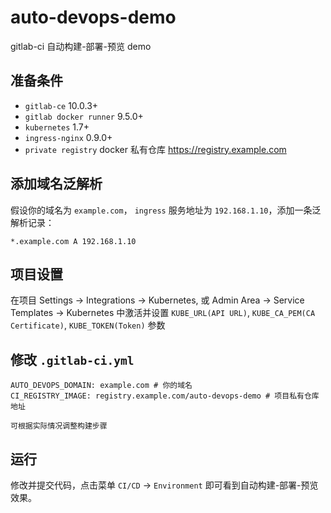 # auto-devops-demo
gitlab-ci 自动构建-部署-预览 demo

## 准备条件
* `gitlab-ce` 10.0.3+
* `gitlab docker runner` 9.5.0+
* `kubernetes` 1.7+
* `ingress-nginx` 0.9.0+
* `private registry` docker 私有仓库 https://registry.example.com


## 添加域名泛解析
假设你的域名为 `example.com`， `ingress` 服务地址为 `192.168.1.10`，添加一条泛解析记录：
```
*.example.com A 192.168.1.10
```
## 项目设置
在项目 Settings -> Integrations -> Kubernetes, 或 Admin Area -> Service Templates -> Kubernetes 中激活并设置 `KUBE_URL(API URL)`, `KUBE_CA_PEM(CA Certificate)`, `KUBE_TOKEN(Token)` 参数
## 修改 `.gitlab-ci.yml`
```
AUTO_DEVOPS_DOMAIN: example.com # 你的域名
CI_REGISTRY_IMAGE: registry.example.com/auto-devops-demo # 项目私有仓库地址
```
`可根据实际情况调整构建步骤`
## 运行
修改并提交代码，点击菜单 `CI/CD` -> `Environment` 即可看到自动构建-部署-预览效果。